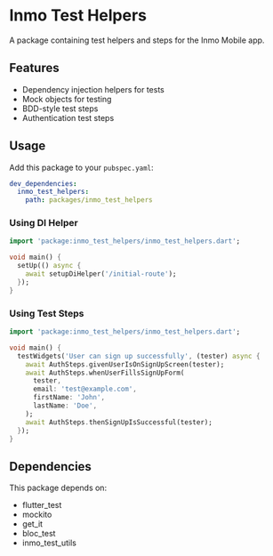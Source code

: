 # Inmo Test Helpers

A package containing test helpers and steps for the Inmo Mobile app.

## Features

- Dependency injection helpers for tests
- Mock objects for testing
- BDD-style test steps
- Authentication test steps

## Usage

Add this package to your `pubspec.yaml`:

```yaml
dev_dependencies:
  inmo_test_helpers:
    path: packages/inmo_test_helpers
```

### Using DI Helper

```dart
import 'package:inmo_test_helpers/inmo_test_helpers.dart';

void main() {
  setUp(() async {
    await setupDiHelper('/initial-route');
  });
}
```

### Using Test Steps

```dart
import 'package:inmo_test_helpers/inmo_test_helpers.dart';

void main() {
  testWidgets('User can sign up successfully', (tester) async {
    await AuthSteps.givenUserIsOnSignUpScreen(tester);
    await AuthSteps.whenUserFillsSignUpForm(
      tester,
      email: 'test@example.com',
      firstName: 'John',
      lastName: 'Doe',
    );
    await AuthSteps.thenSignUpIsSuccessful(tester);
  });
}
```

## Dependencies

This package depends on:
- flutter_test
- mockito
- get_it
- bloc_test
- inmo_test_utils 